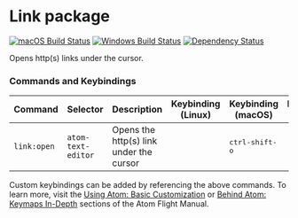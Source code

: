 # Link package
[![macOS Build Status](https://travis-ci.org/atom/link.svg?branch=master)](https://travis-ci.org/atom/link) [![Windows Build Status](https://ci.appveyor.com/api/projects/status/1d3cb8ktd48k9vnl/branch/master?svg=true)](https://ci.appveyor.com/project/Atom/link/branch/master) [![Dependency Status](https://david-dm.org/atom/link.svg)](https://david-dm.org/atom/link)

Opens http(s) links under the cursor.

### Commands and Keybindings

|Command|Selector|Description|Keybinding (Linux)|Keybinding (macOS)|Keybinding (Windows)|
|-------|--------|-----------|------------------|------------------|--------------------|
|`link:open`|`atom-text-editor`|Opens the http(s) link under the cursor||<kbd>ctrl-shift-o</kbd>||

Custom keybindings can be added by referencing the above commands.  To learn more, visit the [Using Atom: Basic Customization](http://flight-manual.atom.io/using-atom/sections/basic-customization/#customizing-keybindings) or [Behind Atom: Keymaps In-Depth](http://flight-manual.atom.io/behind-atom/sections/keymaps-in-depth) sections of the Atom Flight Manual.
